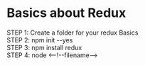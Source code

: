 # Basics about Redux <br />
STEP 1: Create a folder for your redux Basics <br />
STEP 2: npm init --yes <br />
STEP 3: npm install redux<br />
STEP 4: node <--!--filename-->
